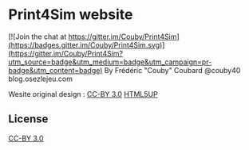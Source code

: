 # Print4Sim website

[![Join the chat at https://gitter.im/Couby/Print4Sim](https://badges.gitter.im/Couby/Print4Sim.svg)](https://gitter.im/Couby/Print4Sim?utm_source=badge&utm_medium=badge&utm_campaign=pr-badge&utm_content=badge)
By Frédéric "Couby" Coubard
@couby40
blog.osezlejeu.com

Wesite original design : [CC-BY 3.0](http://creativecommons.org/licenses/by/3.0/) [HTML5UP](http://html5up.net)


## License
[CC-BY 3.0](http://creativecommons.org/licenses/by/3.0/)
